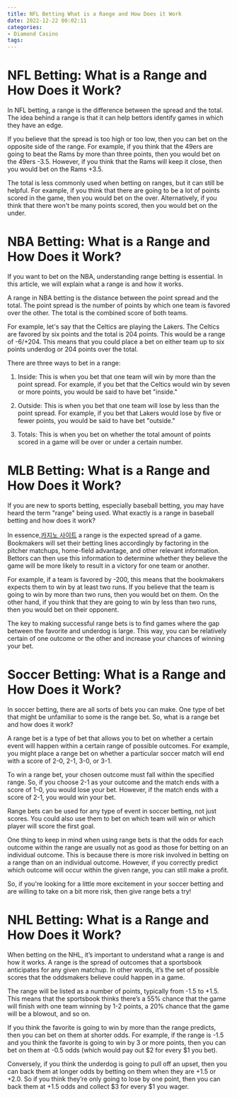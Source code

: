 ```yaml
---
title: NFL Betting What is a Range and How Does it Work
date: 2022-12-22 00:02:11
categories:
- Diamond Casino
tags:
---
```



#  NFL Betting: What is a Range and How Does it Work?

In NFL betting, a range is the difference between the spread and the total. The idea behind a range is that it can help bettors identify games in which they have an edge.

If you believe that the spread is too high or too low, then you can bet on the opposite side of the range. For example, if you think that the 49ers are going to beat the Rams by more than three points, then you would bet on the 49ers -3.5. However, if you think that the Rams will keep it close, then you would bet on the Rams +3.5.

The total is less commonly used when betting on ranges, but it can still be helpful. For example, if you think that there are going to be a lot of points scored in the game, then you would bet on the over. Alternatively, if you think that there won't be many points scored, then you would bet on the under.

#  NBA Betting: What is a Range and How Does it Work?

If you want to bet on the NBA, understanding range betting is essential. In this article, we will explain what a range is and how it works.

A range in NBA betting is the distance between the point spread and the total. The point spread is the number of points by which one team is favored over the other. The total is the combined score of both teams.

For example, let's say that the Celtics are playing the Lakers. The Celtics are favored by six points and the total is 204 points. This would be a range of -6/+204. This means that you could place a bet on either team up to six points underdog or 204 points over the total.

There are three ways to bet in a range:

1) Inside: This is when you bet that one team will win by more than the point spread. For example, if you bet that the Celtics would win by seven or more points, you would be said to have bet "inside."

2) Outside: This is when you bet that one team will lose by less than the point spread. For example, if you bet that Lakers would lose by five or fewer points, you would be said to have bet "outside." 

3) Totals: This is when you bet on whether the total amount of points scored in a game will be over or under a certain number.

#  MLB Betting: What is a Range and How Does it Work?

If you are new to sports betting, especially baseball betting, you may have heard the term "range" being used. What exactly is a range in baseball betting and how does it work?

In essence,[카지노 사이트](https://choegocasino.com/) a range is the expected spread of a game. Bookmakers will set their betting lines accordingly by factoring in the pitcher matchups, home-field advantage, and other relevant information. Bettors can then use this information to determine whether they believe the game will be more likely to result in a victory for one team or another.

For example, if a team is favored by -200, this means that the bookmakers expects them to win by at least two runs. If you believe that the team is going to win by more than two runs, then you would bet on them. On the other hand, if you think that they are going to win by less than two runs, then you would bet on their opponent.

The key to making successful range bets is to find games where the gap between the favorite and underdog is large. This way, you can be relatively certain of one outcome or the other and increase your chances of winning your bet.

#  Soccer Betting: What is a Range and How Does it Work?

In soccer betting, there are all sorts of bets you can make. One type of bet that might be unfamiliar to some is the range bet. So, what is a range bet and how does it work?

A range bet is a type of bet that allows you to bet on whether a certain event will happen within a certain range of possible outcomes. For example, you might place a range bet on whether a particular soccer match will end with a score of 2-0, 2-1, 3-0, or 3-1.

To win a range bet, your chosen outcome must fall within the specified range. So, if you choose 2-1 as your outcome and the match ends with a score of 1-0, you would lose your bet. However, if the match ends with a score of 2-1, you would win your bet.

Range bets can be used for any type of event in soccer betting, not just scores. You could also use them to bet on which team will win or which player will score the first goal.

One thing to keep in mind when using range bets is that the odds for each outcome within the range are usually not as good as those for betting on an individual outcome. This is because there is more risk involved in betting on a range than on an individual outcome. However, if you correctly predict which outcome will occur within the given range, you can still make a profit.

So, if you're looking for a little more excitement in your soccer betting and are willing to take on a bit more risk, then give range bets a try!

#  NHL Betting: What is a Range and How Does it Work?

When betting on the NHL, it’s important to understand what a range is and how it works. A range is the spread of outcomes that a sportsbook anticipates for any given matchup. In other words, it’s the set of possible scores that the oddsmakers believe could happen in a game.

The range will be listed as a number of points, typically from -1.5 to +1.5. This means that the sportsbook thinks there’s a 55% chance that the game will finish with one team winning by 1-2 points, a 20% chance that the game will be a blowout, and so on.

If you think the favorite is going to win by more than the range predicts, then you can bet on them at shorter odds. For example, if the range is -1.5 and you think the favorite is going to win by 3 or more points, then you can bet on them at -0.5 odds (which would pay out $2 for every $1 you bet).

Conversely, if you think the underdog is going to pull off an upset, then you can back them at longer odds by betting on them when they are +1.5 or +2.0. So if you think they’re only going to lose by one point, then you can back them at +1.5 odds and collect $3 for every $1 you wager.